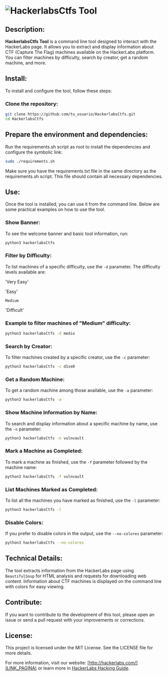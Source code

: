 # ![HackerlabsCtfs Tool](LINK_LOGO) 

## Description:

**HackerlabsCtfs Tool** is a command line tool designed to interact with the HackerLabs page. It allows you to extract and display information about CTF (Capture The Flag) machines available on the HackerLabs platform. You can filter machines by difficulty, search by creator, get a random machine, and more.

## Install:

To install and configure the tool, follow these steps:

### **Clone the repository:**

```bash
git clone https://github.com/tu_usuario/HackerlabsCtfs.git
cd HackerlabsCtfs
```

## Prepare the environment and dependencies:

Run the requirements.sh script as root to install the dependencies and configure the symbolic link:

```bash
sudo ./requirements.sh
```

Make sure you have the requirements.txt file in the same directory as the requirements.sh script. This file should contain all necessary dependencies.

## Use:

Once the tool is installed, you can use it from the command line. Below are some practical examples on how to use the tool.

### Show Banner:

To see the welcome banner and basic tool information, run:

```bash
python3 hackerlabsCtfs
```

### Filter by Difficulty:

To list machines of a specific difficulty, use the `-d` parameter. The difficulty levels available are:

'Very Easy'

'Easy'

`Medium`

'Difficult'

### Example to filter machines of "Medium" difficulty:

```bash
python3 hackerlabsCtfs -d medio
```

### Search by Creator:

To filter machines created by a specific creator, use the `-c` parameter:

```bash
python3 hackerlabsCtfs -c d1se0
```

### Get a Random Machine:

To get a random machine among those available, use the `-a` parameter:

```bash
python3 hackerlabsCtfs -a
```

### Show Machine Information by Name:

To search and display information about a specific machine by name, use the `-n` parameter:

```bash
python3 hackerlabsCtfs -n vulnvault
```

### Mark a Machine as Completed:

To mark a machine as finished, use the `-f` parameter followed by the machine name:

```bash
python3 hackerlabsCtfs -f vulnvault
```

### List Machines Marked as Completed:

To list all the machines you have marked as finished, use the `-l` parameter:

```bash
python3 hackerlabsCtfs -l
```

### Disable Colors:

If you prefer to disable colors in the output, use the `--no-colores` parameter:

```bash 
python3 hackerlabsCtfs --no-colores
```

## Technical Details:

The tool extracts information from the HackerLabs page using `BeautifulSoup` for HTML analysis and requests for downloading web content. Information about CTF machines is displayed on the command line with colors for easy viewing.

## Contribute:

If you want to contribute to the development of this tool, please open an issue or send a pull request with your improvements or corrections.

## License:

This project is licensed under the MIT License. See the LICENSE file for more details.

For more information, visit our website: [http://hackerlabs.com/](LINK_PAGINA) or learn more in [HackerLabs Hacking Guide](LINK_PAGINA_GUIA_HACKING).

